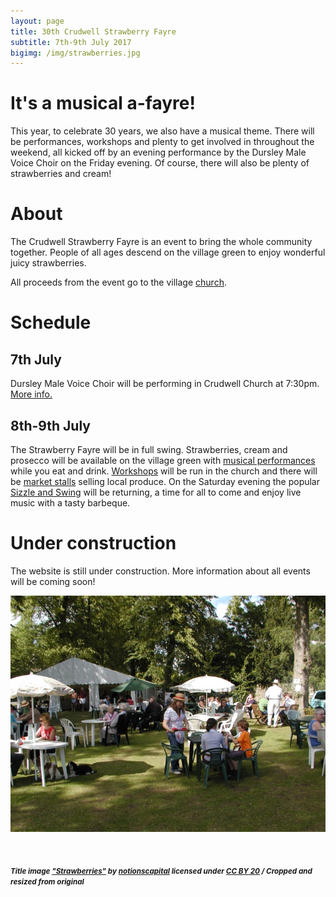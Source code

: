 ```yaml
---
layout: page
title: 30th Crudwell Strawberry Fayre
subtitle: 7th-9th July 2017
bigimg: /img/strawberries.jpg
---
```


# It's a musical a-fayre!

This year, to celebrate 30 years, we also have a musical theme. There will be performances, workshops and plenty to get involved in throughout the weekend, all kicked off by an evening performance by the Dursley Male Voice Choir on the Friday evening. Of course, there will also be plenty of strawberries and cream!


# About

The Crudwell Strawberry Fayre is an event to bring the whole community together. People of all ages descend on the village green to enjoy wonderful juicy strawberries.

All proceeds from the event go to the village [church](/church).


# Schedule

## 7th July
Dursley Male Voice Choir will be performing in Crudwell Church at 7:30pm. [More info.](/music/#dursley-male-voice-choir)

## 8th-9th July
The Strawberry Fayre will be in full swing. Strawberries, cream and prosecco will be available on the village green with [musical performances](/music) while you eat and drink. [Workshops](/workshops) will be run in the church and there will be [market stalls](/market) selling local produce. On the Saturday evening the popular [Sizzle and Swing](/sizzle) will be returning, a time for all to come and enjoy live music with a tasty barbeque.


# Under construction

The website is still under construction. More information about all events will be coming soon!

![The Fayre](/img/fayre0.jpg)

<br>

<h5><small>
Title image <a href="https://www.flickr.com/photos/notionscapital/14146812808/">"Strawberries"</a> by <a href="https://www.flickr.com/photos/notionscapital/">notionscapital</a> licensed under <a href="https://creativecommons.org/licenses/by/2.0/">CC BY 20</a> / Cropped and resized from original</small></h5>
